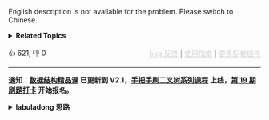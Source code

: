 English description is not available for the problem. Please switch to Chinese.
<details><summary><strong>Related Topics</strong></summary>深度优先搜索 | 广度优先搜索 | 动态规划</details><br>

<div>👍 621, 👎 0<span style='float: right;'><span style='color: gray;'><a href='https://github.com/labuladong/fucking-algorithm/discussions/939' target='_blank' style='color: lightgray;text-decoration: underline;'>bug 反馈</a> | <a href='https://labuladong.gitee.io/article/fname.html?fname=jb插件简介' target='_blank' style='color: lightgray;text-decoration: underline;'>使用指南</a> | <a href='https://labuladong.github.io/algo/images/others/%E5%85%A8%E5%AE%B6%E6%A1%B6.jpg' target='_blank' style='color: lightgray;text-decoration: underline;'>更多配套插件</a></span></span></div>

<div id="labuladong"><hr>

**通知：[数据结构精品课](https://aep.h5.xeknow.com/s/1XJHEO) 已更新到 V2.1，[手把手刷二叉树系列课程](https://aep.xet.tech/s/3YGcq3) 上线，[第 19 期刷题打卡](https://aep.xet.tech/s/32wqt4) 开始报名。**

<details><summary><strong>labuladong 思路</strong></summary>

## 基本思路

用一个标准的 DFS 遍历就可以了，类似的题目可以参见 [DFS 算法秒杀岛屿系列题目](https://labuladong.github.io/article/fname.html?fname=岛屿题目)。

**标签：[DFS 算法](https://mp.weixin.qq.com/mp/appmsgalbum?__biz=MzAxODQxMDM0Mw==&action=getalbum&album_id=2122002916411604996)，二维矩阵**

## 解法代码

提示：🟢 标记的是我写的解法代码，🤖 标记的是 chatGPT 翻译的多语言解法代码。如有错误，可以 [点这里](https://github.com/labuladong/fucking-algorithm/issues/1113) 反馈和修正。

<div class="tab-panel"><div class="tab-nav">
<button data-tab-item="cpp" class="tab-nav-button btn " data-tab-group="default" onclick="switchTab(this)">cpp🤖</button>

<button data-tab-item="python" class="tab-nav-button btn " data-tab-group="default" onclick="switchTab(this)">python🤖</button>

<button data-tab-item="java" class="tab-nav-button btn active" data-tab-group="default" onclick="switchTab(this)">java🟢</button>

<button data-tab-item="go" class="tab-nav-button btn " data-tab-group="default" onclick="switchTab(this)">go🤖</button>

<button data-tab-item="javascript" class="tab-nav-button btn " data-tab-group="default" onclick="switchTab(this)">javascript🤖</button>
</div><div class="tab-content">
<div data-tab-item="cpp" class="tab-item " data-tab-group="default"><div class="highlight">

```cpp
// 注意：cpp 代码由 chatGPT🤖 根据我的 java 代码翻译，旨在帮助不同背景的读者理解算法逻辑。
// 本代码已经通过力扣的测试用例，应该可直接成功提交。

class Solution {
public:
    int movingCount(int m, int n, int k) {
        vector<vector<bool>> visited(m, vector<bool>(n, false)); // 初始化 visited 矩阵为 false
        dfs(m, n, k, 0, 0, visited);
        return res;
    }
    
    // 记录合法坐标数
    int res = 0;
    
    void dfs(int m, int n, int k, int i, int j, vector<vector<bool>>& visited) {
        if (i < 0 || j < 0 || i >= m || j >= n) {
            // 超出索引边界
            return;
        }
        
        if (i / 10 + i % 10 + j / 10 + j % 10 > k) {
            // 坐标和超出 k 的限制
            return;
        }
        
        if (visited[i][j]) {
            // 之前已经访问过当前坐标
            return;
        }
        
        // 走到一个合法坐标
        res++;
        visited[i][j] = true;
        
        // DFS 遍历上下左右
        dfs(m, n, k, i + 1, j, visited);
        dfs(m, n, k, i, j + 1, visited);
        dfs(m, n, k, i - 1, j, visited);
        dfs(m, n, k, i, j - 1, visited);
    }
};
```

</div></div>

<div data-tab-item="python" class="tab-item " data-tab-group="default"><div class="highlight">

```python
# 注意：python 代码由 chatGPT🤖 根据我的 java 代码翻译，旨在帮助不同背景的读者理解算法逻辑。
# 本代码已经通过力扣的测试用例，应该可直接成功提交。

class Solution:
    def movingCount(self, m: int, n: int, k: int) -> int:
        def dfs(i: int, j: int, visited: List[List[bool]]):
            nonlocal res
            if i < 0 or j < 0 or i >= m or j >= n:
                # 超出索引边界
                return

            if i // 10 + i % 10 + j // 10 + j % 10 > k:
                # 坐标和超出 k 的限制
                return

            if visited[i][j]:
                # 之前已经访问过当前坐标
                return

            # 走到一个合法坐标
            res += 1
            visited[i][j] = True

            # DFS 遍历上下左右
            dfs(i + 1, j, visited)
            dfs(i, j + 1, visited)
            dfs(i - 1, j, visited)
            dfs(i, j - 1, visited)

        # 记录合法坐标数
        res = 0
        visited = [[False] * n for _ in range(m)]
        dfs(0, 0, visited)
        return res
```

</div></div>

<div data-tab-item="java" class="tab-item active" data-tab-group="default"><div class="highlight">

```java
class Solution {
    public int movingCount(int m, int n, int k) {
        boolean[][] visited = new boolean[m][n];
        dfs(m, n, k, 0, 0, visited);
        return res;
    }

    // 记录合法坐标数
    int res = 0;

    public void dfs(int m, int n, int k, int i, int j, boolean[][] visited) {
        if (i < 0 || j < 0 || i >= m || j >= n) {
            // 超出索引边界
            return;
        }

        if (i / 10 + i % 10 + j / 10 + j % 10 > k) {
            // 坐标和超出 k 的限制
            return;
        }

        if (visited[i][j]) {
            // 之前已经访问过当前坐标
            return;
        }

        // 走到一个合法坐标
        res++;
        visited[i][j] = true;

        // DFS 遍历上下左右
        dfs(m, n, k, i + 1, j, visited);
        dfs(m, n, k, i, j + 1, visited);
        dfs(m, n, k, i - 1, j, visited);
        dfs(m, n, k, i, j - 1, visited);
    }
}
```

</div></div>

<div data-tab-item="go" class="tab-item " data-tab-group="default"><div class="highlight">

```go
// 注意：go 代码由 chatGPT🤖 根据我的 java 代码翻译，旨在帮助不同背景的读者理解算法逻辑。
// 本代码已经通过力扣的测试用例，应该可直接成功提交。

func movingCount(m int, n int, k int) int {
    visited := make([][]bool, m)
    for i := 0; i < m; i++ {
        visited[i] = make([]bool, n)
    }
    res := 0
    dfs(m, n, k, 0, 0, visited, &res)
    return res
}

func dfs(m, n, k, i, j int, visited [][]bool, res *int) {
    if i < 0 || j < 0 || i >= m || j >= n {
        return // 超出索引边界
    }
    if i/10+i%10+j/10+j%10 > k {
        return // 坐标和超出 k 的限制
    }
    if visited[i][j] {
        return // 之前已经访问过当前坐标
    }
    *res++
    visited[i][j] = true
    dfs(m, n, k, i+1, j, visited, res)
    dfs(m, n, k, i, j+1, visited, res)
    dfs(m, n, k, i-1, j, visited, res)
    dfs(m, n, k, i, j-1, visited, res)
}
```

</div></div>

<div data-tab-item="javascript" class="tab-item " data-tab-group="default"><div class="highlight">

```javascript
// 注意：javascript 代码由 chatGPT🤖 根据我的 java 代码翻译，旨在帮助不同背景的读者理解算法逻辑。
// 本代码已经通过力扣的测试用例，应该可直接成功提交。

var movingCount = function(m, n, k) {
    let visited = new Array(m).fill(false).map(() => new Array(n).fill(false));
    let res = 0;
    
    function dfs(m, n, k, i, j, visited) {
        if (i < 0 || j < 0 || i >= m || j >= n) {
            // 超出索引边界
            return;
        }

        if (Math.floor(i / 10) + i % 10 + Math.floor(j / 10) + j % 10 > k) {
            // 坐标和超出 k 的限制
            return;
        }

        if (visited[i][j]) {
            // 之前已经访问过当前坐标
            return;
        }

        // 走到一个合法坐标
        res++;
        visited[i][j] = true;

        // DFS 遍历上下左右
        dfs(m, n, k, i + 1, j, visited);
        dfs(m, n, k, i, j + 1, visited);
        dfs(m, n, k, i - 1, j, visited);
        dfs(m, n, k, i, j - 1, visited);
    }
    
    dfs(m, n, k, 0, 0, visited);
    return res;
};
```

</div></div>
</div></div>

</details>
</div>




